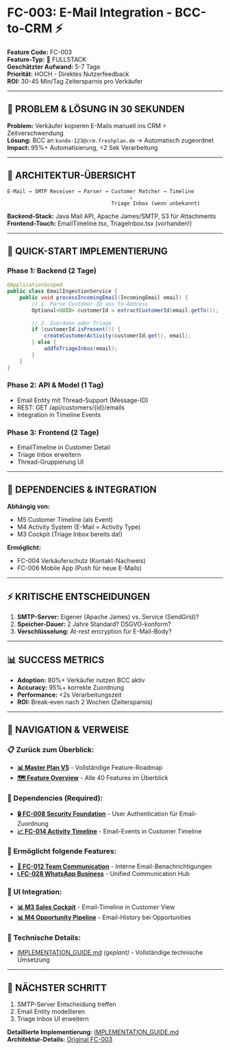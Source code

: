 # FC-003: E-Mail Integration - BCC-to-CRM ⚡

**Feature Code:** FC-003  
**Feature-Typ:** 🔀 FULLSTACK  
**Geschätzter Aufwand:** 5-7 Tage  
**Priorität:** HOCH - Direktes Nutzerfeedback  
**ROI:** 30-45 Min/Tag Zeitersparnis pro Verkäufer  

---

## 🎯 PROBLEM & LÖSUNG IN 30 SEKUNDEN

**Problem:** Verkäufer kopieren E-Mails manuell ins CRM = Zeitverschwendung  
**Lösung:** BCC an `kunde-123@crm.freshplan.de` → Automatisch zugeordnet  
**Impact:** 95%+ Automatisierung, <2 Sek Verarbeitung  

---

## 📐 ARCHITEKTUR-ÜBERSICHT

```
E-Mail → SMTP Receiver → Parser → Customer Matcher → Timeline
                                        ↓
                                  Triage Inbox (wenn unbekannt)
```

**Backend-Stack:** Java Mail API, Apache James/SMTP, S3 für Attachments  
**Frontend-Touch:** EmailTimeline.tsx, TriageInbox.tsx (vorhanden!)  

---

## 🏃 QUICK-START IMPLEMENTIERUNG

### Phase 1: Backend (2 Tage)
```java
@ApplicationScoped
public class EmailIngestionService {
    public void processIncomingEmail(IncomingEmail email) {
        // 1. Parse Customer-ID aus To-Address
        Optional<UUID> customerId = extractCustomerId(email.getTo());
        
        // 2. Zuordnen oder Triage
        if (customerId.isPresent()) {
            createCustomerActivity(customerId.get(), email);
        } else {
            addToTriageInbox(email);
        }
    }
}
```

### Phase 2: API & Model (1 Tag)
- Email Entity mit Thread-Support (Message-ID)
- REST: GET /api/customers/{id}/emails
- Integration in Timeline Events

### Phase 3: Frontend (2 Tage)
- EmailTimeline in Customer Detail
- Triage Inbox erweitern
- Thread-Gruppierung UI

---

## 🔗 DEPENDENCIES & INTEGRATION

**Abhängig von:**
- M5 Customer Timeline (als Event)
- M4 Activity System (E-Mail = Activity Type)
- M3 Cockpit (Triage Inbox bereits da!)

**Ermöglicht:**
- FC-004 Verkäuferschutz (Kontakt-Nachweis)
- FC-006 Mobile App (Push für neue E-Mails)

---

## ⚡ KRITISCHE ENTSCHEIDUNGEN

1. **SMTP-Server:** Eigener (Apache James) vs. Service (SendGrid)?
2. **Speicher-Dauer:** 2 Jahre Standard? DSGVO-konform?
3. **Verschlüsselung:** At-rest encryption für E-Mail-Body?

---

## 📊 SUCCESS METRICS

- **Adoption:** 80%+ Verkäufer nutzen BCC aktiv
- **Accuracy:** 95%+ korrekte Zuordnung
- **Performance:** <2s Verarbeitungszeit
- **ROI:** Break-even nach 2 Wochen (Zeitersparnis)

---

## 🧭 NAVIGATION & VERWEISE

### 📋 Zurück zum Überblick:
- **[📊 Master Plan V5](/docs/CRM_COMPLETE_MASTER_PLAN_V5.md)** - Vollständige Feature-Roadmap
- **[🗺️ Feature Overview](/docs/features/MASTER/FEATURE_OVERVIEW.md)** - Alle 40 Features im Überblick

### 🔗 Dependencies (Required):
- **[🔒 FC-008 Security Foundation](/docs/features/ACTIVE/01_security_foundation/FC-008_KOMPAKT.md)** - User Authentication für Email-Zuordnung
- **[📈 FC-014 Activity Timeline](/docs/features/PLANNED/16_activity_timeline/FC-014_KOMPAKT.md)** - Email-Events in Customer Timeline

### 🚀 Ermöglicht folgende Features:
- **[📱 FC-012 Team Communication](/docs/features/PLANNED/14_team_communication/FC-012_KOMPAKT.md)** - Interne Email-Benachrichtigungen
- **[📞 FC-028 WhatsApp Business](/docs/features/PLANNED/28_whatsapp_integration/FC-028_KOMPAKT.md)** - Unified Communication Hub

### 🎨 UI Integration:
- **[📊 M3 Sales Cockpit](/docs/features/ACTIVE/05_ui_foundation/M3_SALES_COCKPIT_KOMPAKT.md)** - Email-Timeline in Customer View
- **[📊 M4 Opportunity Pipeline](/docs/features/ACTIVE/02_opportunity_pipeline/M4_KOMPAKT.md)** - Email-History bei Opportunities

### 🔧 Technische Details:
- [IMPLEMENTATION_GUIDE.md](./IMPLEMENTATION_GUIDE.md) *(geplant)* - Vollständige technische Umsetzung

---

## 🚀 NÄCHSTER SCHRITT

1. SMTP-Server Entscheidung treffen
2. Email Entity modellieren
3. Triage Inbox UI erweitern

**Detaillierte Implementierung:** [IMPLEMENTATION_GUIDE.md](./IMPLEMENTATION_GUIDE.md)  
**Architektur-Details:** [Original FC-003](../../FC-003-email-integration.md)
